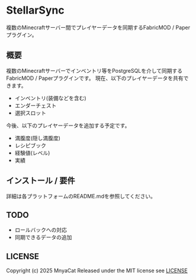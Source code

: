 # StellarSync

複数のMinecraftサーバー間でプレイヤーデータを同期するFabricMOD / Paperプラグイン。

## 概要

複数のMinecraftサーバーでインベントリ等をPostgreSQLを介して同期するFabricMOD / Paperプラグインです。
現在、以下のプレイヤーデータを共有できます。

- インベントリ(装備などを含む)
- エンダーチェスト
- 選択スロット

今後、以下のプレイヤーデータを追加する予定です。

- 満腹度(隠し満腹度)
- レシピブック
- 経験値(レベル)
- 実績

## インストール / 要件

詳細は各プラットフォームのREADME.mdを参照してください。

## TODO

- ロールバックへの対応
- 同期できるデータの追加

## LICENSE

Copyright (c) 2025 MnyaCat
Released under the MIT license
see [LICENSE](./LICENSE)